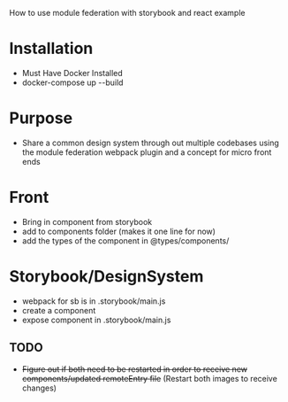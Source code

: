 How to use module federation with storybook and react example

# Installation

- Must Have Docker Installed
- docker-compose up --build

# Purpose

- Share a common design system through out multiple codebases using the module federation webpack plugin and a concept for micro front ends

# Front

- Bring in component from storybook
- add to components folder (makes it one line for now)
- add the types of the component in @types/components/

# Storybook/DesignSystem

- webpack for sb is in .storybook/main.js
- create a component
- expose component in .storybook/main.js

## TODO

- ~~Figure out if both need to be restarted in order to receive new components/updated remoteEntry file~~ (Restart both images to receive changes)
